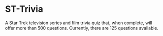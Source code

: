 # ST-Trivia
A Star Trek television series and film trivia quiz that, when complete, will offer more than
500 questions. Currently, there are 125 questions available.

